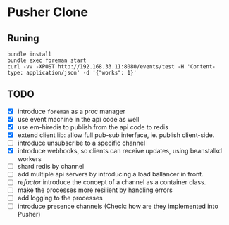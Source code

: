 # Pusher Clone

## Runing
```
bundle install
bundle exec foreman start
curl -vv -XPOST http://192.168.33.11:8080/events/test -H 'Content-type: application/json' -d '{"works": 1}'
```

## TODO
- [x] introduce `foreman` as a proc manager
- [x] use event machine in the api code as well
- [x] use em-hiredis to publish from the api code to redis
- [x] extend client lib: allow full pub-sub interface, ie. publish client-side.
- [ ] introduce unsubscribe to a specific channel
- [x] introduce webhooks, so clients can receive updates, using beanstalkd workers
- [ ] shard redis by channel
- [ ] add multiple api servers by introducing a load ballancer in front.
- [ ] _refactor_ introduce the concept of a channel as a container class.
- [ ] make the processes more resilient by handling errors
- [ ] add logging to the processes
- [ ] introduce presence channels (Check: how are they implemented into Pusher)
